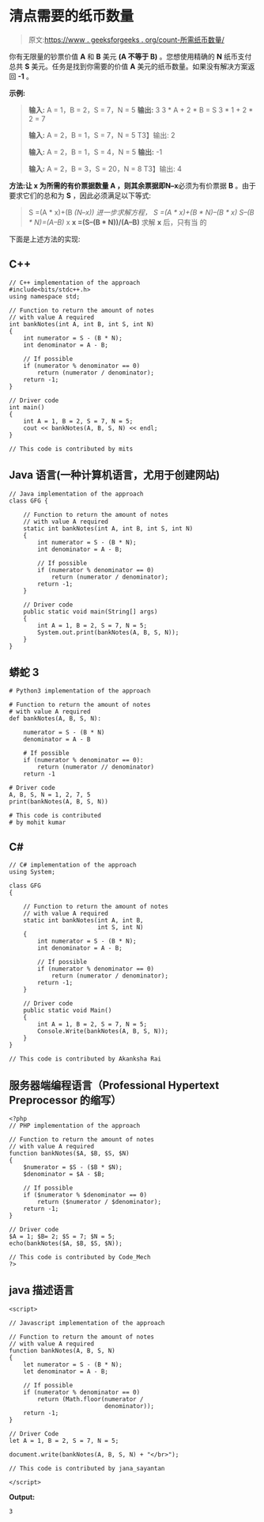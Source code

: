 # 清点需要的纸币数量

> 原文:[https://www . geeksforgeeks . org/count-所需纸币数量/](https://www.geeksforgeeks.org/count-the-number-of-currency-notes-needed/)

你有无限量的钞票价值 **A** 和 **B** 美元 **(A 不等于 B)** 。您想使用精确的 **N** 纸币支付总共 **S** 美元。任务是找到你需要的价值 **A** 美元的纸币数量。如果没有解决方案返回 **-1** 。

**示例:**

> **输入:** A = 1，B = 2，S = 7，N = 5
> **输出:** 3
> 3 * A + 2 * B = S
> 3 * 1 + 2 * 2 = 7
> 
> **输入:** A = 2，B = 1，S = 7，N = 5
> T3】输出: 2
> 
> **输入:** A = 2，B = 1，S = 4，N = 5
> **输出:** -1
> 
> **输入:** A = 2，B = 3，S = 20，N = 8
> T3】输出: 4

**方法:**让 **x** 为所需的有价票据数量 **A** ，则其余票据即**N–x**必须为有价票据 **B** 。由于要求它们的总和为 **S** ，因此必须满足以下等式:

> S =(A * x)+(B *(N–x))
> 进一步求解方程，
> S =(A * x)+(B * N)–(B * x)
> S–(B * N)=(A–B)* x
> **x =(S–(B * N))/(A–B)**
> 求解 **x** 后，只有当
> 的

下面是上述方法的实现:

## C++

```
// C++ implementation of the approach
#include<bits/stdc++.h>
using namespace std;

// Function to return the amount of notes
// with value A required
int bankNotes(int A, int B, int S, int N)
{
    int numerator = S - (B * N);
    int denominator = A - B;

    // If possible
    if (numerator % denominator == 0)
        return (numerator / denominator);
    return -1;
}

// Driver code
int main()
{
    int A = 1, B = 2, S = 7, N = 5;
    cout << bankNotes(A, B, S, N) << endl;
}

// This code is contributed by mits
```

## Java 语言(一种计算机语言，尤用于创建网站)

```
// Java implementation of the approach
class GFG {

    // Function to return the amount of notes
    // with value A required
    static int bankNotes(int A, int B, int S, int N)
    {
        int numerator = S - (B * N);
        int denominator = A - B;

        // If possible
        if (numerator % denominator == 0)
            return (numerator / denominator);
        return -1;
    }

    // Driver code
    public static void main(String[] args)
    {
        int A = 1, B = 2, S = 7, N = 5;
        System.out.print(bankNotes(A, B, S, N));
    }
}
```

## 蟒蛇 3

```
# Python3 implementation of the approach

# Function to return the amount of notes
# with value A required
def bankNotes(A, B, S, N):

    numerator = S - (B * N)
    denominator = A - B

    # If possible
    if (numerator % denominator == 0):
        return (numerator // denominator)
    return -1

# Driver code
A, B, S, N = 1, 2, 7, 5
print(bankNotes(A, B, S, N))

# This code is contributed
# by mohit kumar
```

## C#

```
// C# implementation of the approach
using System;

class GFG
{

    // Function to return the amount of notes
    // with value A required
    static int bankNotes(int A, int B,
                         int S, int N)
    {
        int numerator = S - (B * N);
        int denominator = A - B;

        // If possible
        if (numerator % denominator == 0)
            return (numerator / denominator);
        return -1;
    }

    // Driver code
    public static void Main()
    {
        int A = 1, B = 2, S = 7, N = 5;
        Console.Write(bankNotes(A, B, S, N));
    }
}

// This code is contributed by Akanksha Rai
```

## 服务器端编程语言（Professional Hypertext Preprocessor 的缩写）

```
<?php
// PHP implementation of the approach

// Function to return the amount of notes
// with value A required
function bankNotes($A, $B, $S, $N)
{
    $numerator = $S - ($B * $N);
    $denominator = $A - $B;

    // If possible
    if ($numerator % $denominator == 0)
        return ($numerator / $denominator);
    return -1;
}

// Driver code
$A = 1; $B= 2; $S = 7; $N = 5;
echo(bankNotes($A, $B, $S, $N));

// This code is contributed by Code_Mech
?>
```

## java 描述语言

```
<script>

// Javascript implementation of the approach

// Function to return the amount of notes
// with value A required
function bankNotes(A, B, S, N)
{
    let numerator = S - (B * N);
    let denominator = A - B;

    // If possible
    if (numerator % denominator == 0)
        return (Math.floor(numerator /
                           denominator));
    return -1;
}

// Driver Code
let A = 1, B = 2, S = 7, N = 5;

document.write(bankNotes(A, B, S, N) + "</br>");

// This code is contributed by jana_sayantan

</script>
```

**Output:** 

```
3
```